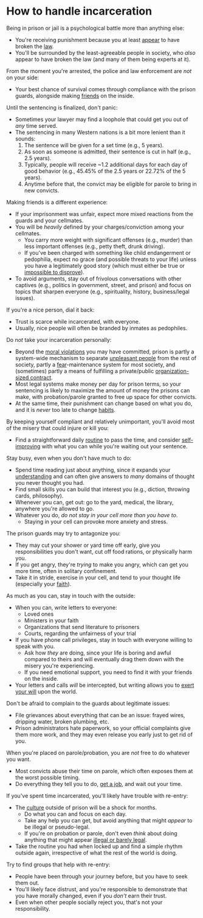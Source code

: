 
# How to handle incarceration

Being in prison or jail is a psychological battle more than anything else:

- You're receiving punishment because you at least [appear](people-image-why.md) to have broken the [law](people-rules.md).
- You'll be surrounded by the least-agreeable people in society, who *also* appear to have broken the law (and many of them being experts at it).

From the moment you're arrested, the police and law enforcement are *not* on your side:

- Your best chance of survival comes through compliance with the prison guards, alongside making [friends](people-friends.md) on the inside.

Until the sentencing is finalized, don't panic:

- Sometimes your lawyer may find a loophole that could get you out of *any* time served.
- The sentencing in many Western nations is a bit more lenient than it sounds:
  1. The sentence will be given for a set time (e.g., 5 years).
  2. As soon as someone is admitted, their sentence is cut in half (e.g., 2.5 years).
  3. Typically, people will receive ~1.2 additional days for each day of good behavior (e.g., 45.45% of the 2.5 years or 22.72% of the 5 years).
  4. Anytime before that, the convict may be eligible for parole to bring in new convicts.

Making friends is a different experience:

- If your imprisonment was unfair, expect more mixed reactions from the guards and your cellmates.
- You will be *heavily* defined by your charges/conviction among your cellmates.
  - You carry more weight with significant offenses (e.g., murder) than less important offenses (e.g., petty theft, drunk driving).
  - If you've been charged with something like child endangerment or pedophilia, expect no grace (and possible threats to your life) unless you have a legitimately good story (which must either be true or [impossible to disprove](people-lying.md)).
- To avoid arguments, stay out of frivolous conversations with other captives (e.g., politics in government, street, and prison) and focus on topics that sharpen everyone (e.g., spirituality, history, business/legal issues).

If you're a nice person, dial it back:

- Trust is scarce while incarcerated, with everyone.
- Usually, nice people will often be branded by inmates as pedophiles.

Do *not* take your incarceration personally:

- Beyond the [moral violations](morality.md) you may have committed, prison is partly a system-wide mechanism to separate [unpleasant people](personality.md) from the rest of society, partly a [fear](mind-feelings-fear.md)-maintenance system for most society, and (sometimes) partly a means of fulfilling a private/public [organization-sized contract](people-contracts.md).
- Most legal systems make money per day for prison terms, so your sentencing is likely to maximize the amount of money the prisons can make, with probation/parole granted to free up space for other convicts.
- At the same time, their punishment can change based on what you do, and it is *never* too late to change [habits](habits.md).

By keeping yourself compliant and relatively unimportant, you'll avoid most of the misery that could injure or kill you:

- Find a straightforward daily [routine](habits.md) to pass the time, and consider [self-improving](people-changes.md) with what you can while you're waiting out your sentence.

Stay busy, even when you don't have much to do:

- Spend time reading just about anything, since it expands your [understanding](understanding.md) and can often give answers to *many* domains of thought you never thought you had.
- Find small skills you can build that interest you (e.g., diction, throwing cards, philosophy).
- Whenever you can, get out: go to the yard, medical, the library, anywhere you're allowed to go.
- Whatever you do, *do not stay in your cell more than you have to*.
  - Staying in your cell can provoke more anxiety and stress.

The prison guards may try to antagonize you:

- They may cut your shower or yard time off early, give you responsibilities you don't want, cut off food rations, or physically harm you.
- If you get angry, they're *trying* to make you angry, which can get you more time, often in solitary confinement.
- Take it in stride, exercise in your cell, and tend to your thought life (especially your [faith](spiritual-exercises.md)).

As much as you can, stay in touch with the outside:

- When you can, write letters to everyone:
  - Loved ones
  - Ministers in your faith
  - Organizations that send literature to prisoners
  - Courts, regarding the unfairness of your trial
- If you have phone call privileges, stay in touch with everyone willing to speak with you.
  - Ask how *they* are doing, since your life is boring and awful compared to theirs and will eventually drag them down with the misery you're experiencing.
  - If you need emotional support, you need to find it with your friends on the inside.
- Your letters and calls *will* be intercepted, but writing allows you to [exert your will](language-writing.md) upon the world.

Don't be afraid to complain to the guards about legitimate issues:

- File grievances about everything that can be an issue: frayed wires, dripping water, broken plumbing, etc.
- Prison administrators hate paperwork, so your official complaints give them more work, and they may even release you early just to get rid of you.

When you're placed on parole/probation, you are *not* free to do whatever you want.

- Most convicts abuse their time on parole, which often exposes them at the worst possible timing.
- Do everything they tell you to do, [get a job](jobs-1_why.md), and wait out your time.

If you've spent time incarcerated, you'll likely have trouble with re-entry:

- The [culture](people-culture.md) outside of prison will be a shock for months.
  - Do what you can and focus on each day.
  - Take any help you can get, but avoid anything that might *appear* to be illegal or pseudo-legal.
  - If you're on probation or parole, don't even *think* about doing anything that might appear [illegal or barely legal](legal-safety.md).
- Take the routine you had when locked up and find a simple rhythm outside again, irrespective of what the rest of the world is doing.

Try to find groups that help with re-entry:

- People have been through your journey before, but you have to seek them out.
- You'll likely face distrust, and you're responsible to demonstrate that you have morally changed, even if you *don't* earn their trust.
- Even when other people socially reject you, that's not your responsibility.
